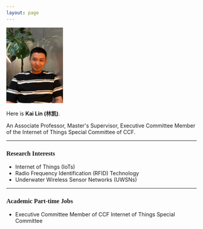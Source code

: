 ```yaml
---
layout: page
---
```

<img src="/kailin.jpg" alt="kailin" style="width: 150px; height: 200px; object-fit: cover; margin-right: 2rem;" class="floatpic">

Here is **Kai Lin (林凯)**.<br>

An Associate Professor, Master's Supervisor, Executive Committee Member of the Internet of Things Special Committee of CCF. 

---

<h3><font face="新罗马">Research Interests</font></h3>

- Internet of Things (IoTs)
- Radio Frequency Identification (RFID) Technology
- Underwater Wireless Sensor Networks (UWSNs)

---

<h3><font face="新罗马">Academic Part-time Jobs</font></h3>

- Executive Committee Member of CCF Internet of Things Special Committee
